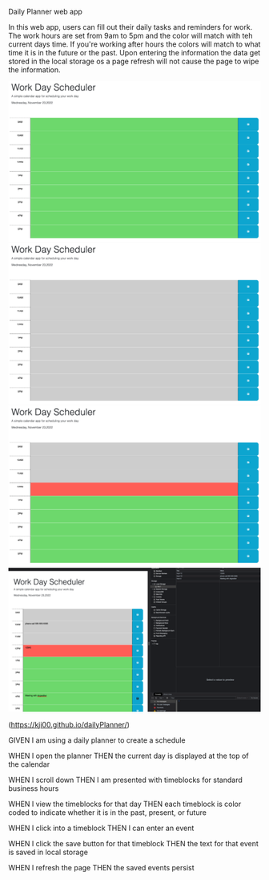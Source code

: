 Daily Planner web app

In this web app, users can fill out their daily tasks and reminders for work. The work hours are set from 9am to 5pm and the color will match with teh current days time. If you're working after hours the colors will match to what time it is in the future or the past. Upon entering the information the data get stored in the local storage os a page refresh will not cause the page to wipe the information.

![before9am](./assets/images/before9am.png)
![after6pm](./assets/images/after6pm.png)
![between9amAnd6pm](./assets/images/between9amAnd6pm.png)
![localStorage](./assets/images/localstorage.png)

(https://kji00.github.io/dailyPlanner/)


GIVEN I am using a daily planner to create a schedule

WHEN I open the planner
THEN the current day is displayed at the top of the calendar

WHEN I scroll down
THEN I am presented with timeblocks for standard business hours

WHEN I view the timeblocks for that day
THEN each timeblock is color coded to indicate whether it is in the past, present, or future

WHEN I click into a timeblock
THEN I can enter an event

WHEN I click the save button for that timeblock
THEN the text for that event is saved in local storage

WHEN I refresh the page
THEN the saved events persist

